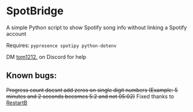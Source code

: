 # SpotBridge
A simple Python script to show Spotify song info without linking a Spotify account

Requires: `pypresence spotipy python-dotenv`

DM [tom1212.](https://discord.com/users/1118973285766533250) on Discord for help

## Known bugs:
~~Progress count doesnt add zeros on single digit numbers (Example: 5 minutes and 2 seconds becomes 5:2 and not 05:02)~~ Fixed thanks to [RestartB](https://github.com/RestartB)

